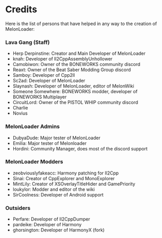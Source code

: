 # Credits

Here is the list of persons that have helped in any way to the creation of MelonLoader:

### Lava Gang (Staff)
- Herp Derpinstine: Creator and Main Developer of MelonLoader
- knah: Developer of Il2CppAssemblyUnhollower
- Camobiwon: Owner of the BONEWORKS community discord
- Reaxt: Owner of the Beat Saber Modding Group discord
- Samboy: Developer of Cpp2Il
- Sc2ad: Developer of MelonLoader
- Slaynash: Developer of MelonLoader, editor of MelonWiki
- Someone Somewhere: BONEWORKS modder, developer of BONEWORKS Multiplayer
- CircuitLord: Owner of the PISTOL WHIP community discord
- Charlie
- Novius

### MelonLoader Admins
- DubyaDude: Major tester of MelonLoader
- Emilia: Major tester of Melonloader
- Hordini: Community Manager, does most of the discord support

### MelonLoader Modders
- zeobviouslyfakeacc: Harmony patching for Il2Cpp
- Sinai: Creator of CppExplorer and MonoExplorer
- MintLily: Creator of XSOverlayTitleHider and GamePriority
- loukylor: Modder and editor of the wiki
- SirCoolness: Developer of Android support

### Outsiders
- Perfare: Developer of Il2CppDumper
- pardeike: Developer of Harmony
- ghorsington: Developer of HarmonyX (fork)
